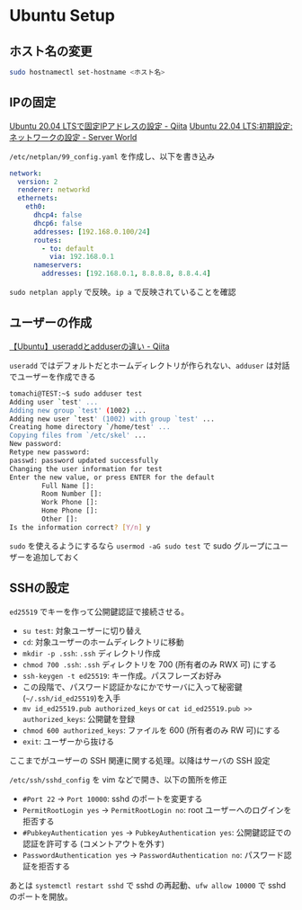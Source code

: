 # Ubuntu Setup

## ホスト名の変更

```bash
sudo hostnamectl set-hostname <ホスト名>
```

## IPの固定

[Ubuntu 20.04 LTSで固定IPアドレスの設定 - Qiita](https://qiita.com/zen3/items/757f96cbe522a9ad397d)
[Ubuntu 22.04 LTS:初期設定:ネットワークの設定 - Server World](https://www.server-world.info/query?os=Ubuntu_22.04&p=initial_conf&f=3)

`/etc/netplan/99_config.yaml` を作成し、以下を書き込み

```yaml
network:
  version: 2
  renderer: networkd
  ethernets:
    eth0:
      dhcp4: false
      dhcp6: false
      addresses: [192.168.0.100/24]
      routes:
        - to: default
          via: 192.168.0.1
      nameservers:
        addresses: [192.168.0.1, 8.8.8.8, 8.8.4.4]
```

`sudo netplan apply` で反映。`ip a` で反映されていることを確認

## ユーザーの作成

[【Ubuntu】useraddとadduserの違い - Qiita](https://qiita.com/kaitoland/items/386ebc94c3efa17bbecb)

`useradd` ではデフォルトだとホームディレクトリが作られない、`adduser` は対話でユーザーを作成できる

```bash
tomachi@TEST:~$ sudo adduser test
Adding user `test' ...
Adding new group `test' (1002) ...
Adding new user `test' (1002) with group `test' ...
Creating home directory `/home/test' ...
Copying files from `/etc/skel' ...
New password:
Retype new password:
passwd: password updated successfully
Changing the user information for test
Enter the new value, or press ENTER for the default
        Full Name []:
        Room Number []:
        Work Phone []:
        Home Phone []:
        Other []:
Is the information correct? [Y/n] y
```

`sudo` を使えるようにするなら `usermod -aG sudo test` で sudo グループにユーザーを追加しておく

## SSHの設定

`ed25519` でキーを作って公開鍵認証で接続させる。

- `su test`: 対象ユーザーに切り替え
- `cd`: 対象ユーザーのホームディレクトリに移動
- `mkdir -p .ssh`: `.ssh` ディレクトリ作成
- `chmod 700 .ssh`: `.ssh` ディレクトリを 700 (所有者のみ RWX 可) にする
- `ssh-keygen -t ed25519`: キー作成。パスフレーズお好み
- この段階で、パスワード認証かなにかでサーバに入って秘密鍵(`~/.ssh/id_ed25519`)を入手
- `mv id_ed25519.pub authorized_keys` or `cat id_ed25519.pub >> authorized_keys`: 公開鍵を登録
- `chmod 600 authorized_keys`: ファイルを 600 (所有者のみ RW 可)にする
- `exit`: ユーザーから抜ける

ここまでがユーザーの SSH 関連に関する処理。以降はサーバの SSH 設定

`/etc/ssh/sshd_config` を vim などで開き、以下の箇所を修正

- `#Port 22` → `Port 10000`: sshd のポートを変更する
- `PermitRootLogin yes` → `PermitRootLogin no`: root ユーザーへのログインを拒否する
- `#PubkeyAuthentication yes` → `PubkeyAuthentication yes`: 公開鍵認証での認証を許可する (コメントアウトを外す)
- `PasswordAuthentication yes` → `PasswordAuthentication no`: パスワード認証を拒否する

あとは `systemctl restart sshd` で sshd の再起動、`ufw allow 10000` で sshd のポートを開放。
